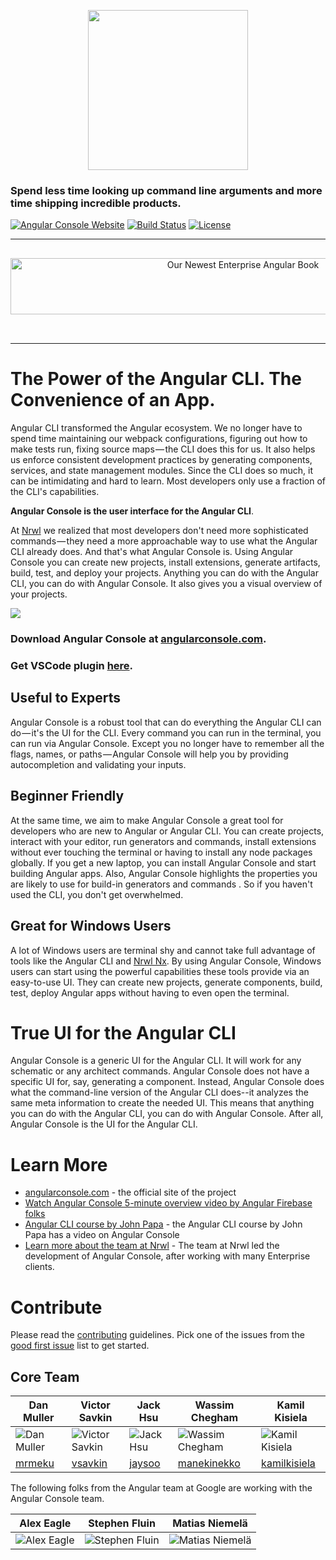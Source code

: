 <p align="center">
    <img src="https://raw.githubusercontent.com/nrwl/angular-console/master/static/angular-console-logo-with-text.jpg" width="256"/>
</p>

### Spend less time looking up command line arguments and more time shipping incredible products.

[![Angular Console Website](https://img.shields.io/badge/Angular-Console-blue.png)](https://angularconsole.org/)
[![Build Status](https://circleci.com/gh/nrwl/angular-console/tree/master.png)](https://circleci.com/gh/nrwl/angular-console/tree/master)
[![License](https://img.shields.io/npm/l/@nrwl/schematics.png)](https://opensource.org/licenses/MIT)

<hr>

<p align="center">
  <a href="https://hubs.ly/H0g97pW0" style="display: block; padding: 1rem 0 2rem 0;" target="_blank">  
    <img 
         width="728" 
         height="90" 
         src="https://images.ctfassets.net/8eyogtwep6d2/77nvAJVU9yTDmbUj2zjqS5/3cae7d978f6502fffd0130a5644bb055/monorepo-book-banner_2x.jpg?w=728" 
         srcset="https://images.ctfassets.net/8eyogtwep6d2/77nvAJVU9yTDmbUj2zjqS5/3cae7d978f6502fffd0130a5644bb055/monorepo-book-banner_2x.jpg 2x" 
         alt="Our Newest Enterprise Angular Book">
  </a>
</p>
<hr>

# The Power of the Angular CLI. The Convenience of an App.

Angular CLI transformed the Angular ecosystem. We no longer have to spend time maintaining our webpack configurations, figuring out how to make tests run, fixing source maps — the CLI does this for us. It also helps us enforce consistent development practices by generating components, services, and state management modules. Since the CLI does so much, it can be intimidating and hard to learn. Most developers only use a fraction of the CLI's capabilities.

**Angular Console is the user interface for the Angular CLI**.

At [Nrwl](https://nrwl.io/) we realized that most developers don't need more sophisticated commands — they need a more approachable way to use what the Angular CLI already does. And that's what Angular Console is.
Using Angular Console you can create new projects, install extensions, generate artifacts, build, test, and deploy your projects. Anything you can do with the Angular CLI, you can do with Angular Console. It also gives you a visual overview of your projects.

<img src="https://raw.githubusercontent.com/nrwl/angular-console/master/static/angular-console-plugin.gif">

### Download Angular Console at [angularconsole.com](https://angularconsole.com/).
### Get VSCode plugin [here](https://marketplace.visualstudio.com/items?itemName=nrwl.angular-console).

## Useful to Experts

Angular Console is a robust tool that can do everything the Angular CLI can do — it's the UI for the CLI. Every command you can run in the terminal, you can run via Angular Console. Except you no longer have to remember all the flags, names, or paths — Angular Console will help you by providing autocompletion and validating your inputs.


## Beginner Friendly

At the same time, we aim to make Angular Console a great tool for developers who are new to Angular or Angular CLI. You can create projects, interact with your editor, run generators and commands, install extensions without ever touching the terminal or having to install any node packages globally. If you get a new laptop, you can install Angular Console and start building Angular apps. Also, Angular Console highlights the properties you are likely to use for build-in generators and commands . So if you haven't used the CLI, you don't get overwhelmed.

## Great for Windows Users

A lot of Windows users are terminal shy and cannot take full advantage of tools like the Angular CLI and [Nrwl Nx](http://nrwl.io/nx). By using Angular Console, Windows users can start using the powerful capabilities these tools provide via an easy-to-use UI. They can create new projects, generate components, build, test, deploy Angular apps without having to even open the terminal.

# True UI for the Angular CLI

Angular Console is a generic UI for the Angular CLI. It will work for any schematic or any architect commands. Angular Console does not have a specific UI for, say, generating a component. Instead, Angular Console does what the command-line version of the Angular CLI does--it analyzes the same meta information to create the needed UI. This means that anything you can do with the Angular CLI, you can do with Angular Console. After all, Angular Console is the UI for the Angular CLI.

# Learn More

- [angularconsole.com](http://angularconsole.com) - the official site of the project
- [Watch Angular Console 5-minute overview video by Angular Firebase folks](https://www.youtube.com/watch?time_continue=18&v=d2K2Cp8BJx0)
- [Angular CLI course by John Papa](https://www.pluralsight.com/courses/angular-cli) - the Angular CLI course by John Papa has a video on Angular Console
- [Learn more about the team at Nrwl](https://www.nrwl.io) - The team at Nrwl led the development of Angular Console, after working with many Enterprise clients.

# Contribute

Please read the [contributing](https://github.com/nrwl/angular-console/blob/master/CONTRIBUTING.md) guidelines.
Pick one of the issues from the [good first issue](https://github.com/nrwl/angular-console/issues?q=is%3Aopen+is%3Aissue+label%3A%22good+first+issue%22) list to get started.

## Core Team

| Dan Muller | Victor Savkin | Jack Hsu | Wassim Chegham | Kamil Kisiela |
| ---------- | ------------- | -------- | -------------- | ------------- |
| ![Dan Muller][DM] | ![Victor Savkin][VS] | ![Jack Hsu][JH] | ![Wassim Chegham][WC] | ![Kamil Kisiela][KK] |
| [mrmeku](https://github.com/mrmeku) | [vsavkin](https://github.com/vsavkin) | [jaysoo](https://github.com/jaysoo) | [manekinekko](https://github.com/manekinekko) | [kamilkisiela](https://github.com/kamilkisiela) |

[DM]: https://raw.githubusercontent.com/nrwl/angular-console/master/static/dan_pic.jpg
[VS]: https://raw.githubusercontent.com/nrwl/angular-console/master/static/victor_pic.jpg
[JH]: https://raw.githubusercontent.com/nrwl/angular-console/master/static/jack_pic.jpg
[WC]: https://raw.githubusercontent.com/nrwl/angular-console/master/static/wassim_pic.jpg
[KK]: https://avatars1.githubusercontent.com/u/8167190?s=150&v=4

The following folks from the Angular team at Google are working with the Angular Console team.

| Alex Eagle | Stephen Fluin | Matias Niemelä |
| ---------- | ------------- | -------------- |
| ![Alex Eagle][AE] | ![Stephen Fluin][SF] | ![Matias Niemelä][MN] |

[AE]: https://raw.githubusercontent.com/nrwl/angular-console/master/static/alex_eagle_pic.jpg
[SF]: https://raw.githubusercontent.com/nrwl/angular-console/master/static/stephen_pic.jpg
[MN]: https://raw.githubusercontent.com/nrwl/angular-console/master/static/matias_pic.jpg
